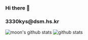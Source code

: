 ### Hi there 👋

<h3>3330kys@dsm.hs.kr</h3>

![moon's github stats](https://github-readme-stats.vercel.app/api?username=mun-jeong-min&show_icons=true&theme=tokyonight)
![github stats](https://github-readme-stats.vercel.app/api/top-langs/?username=mun-jeong-min&langs_count=5)
